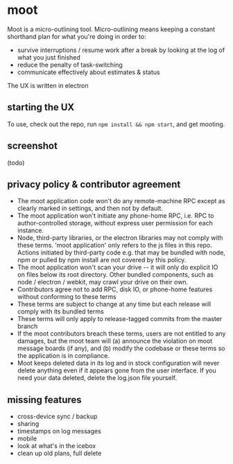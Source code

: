 # moot

Moot is a micro-outlining tool. Micro-outlining means keeping a constant shorthand plan for what you're doing in order to:

* survive interruptions / resume work after a break by looking at the log of what you just finished
* reduce the penalty of task-switching
* communicate effectively about estimates & status

The UX is written in electron

## starting the UX

To use, check out the repo, run `npm install && npm start`, and get mooting.

## screenshot

(todo)

## privacy policy & contributor agreement

* The moot application code won't do any remote-machine RPC except as clearly marked in settings, and then not by default.
* The moot application won't initiate any phone-home RPC, i.e. RPC to author-controlled storage, without express user permission for each instance.
* Node, third-party libraries, or the electron libraries may not comply with these terms. 'moot application' only refers to the js files in this repo. Actions initiated by third-party code e.g. that may be bundled with node, npm or pulled by npm install are not covered by this policy.
* The moot application won't scan your drive -- it will only do explicit IO on files below its root directory. Other bundled components, such as node / electron / webkit, may crawl your drive on their own.
* Contributors agree not to add RPC, disk IO, or phone-home features without conforming to these terms
* These terms are subject to change at any time but each release will comply with its bundled terms
* These terms will only apply to release-tagged commits from the master branch
* If the moot contributors breach these terms, users are not entitled to any damages, but the moot team will (a) announce the violation on moot message boards (if any), and (b) modify the codebase or these terms so the application is in compliance.
* Moot keeps deleted data in its log and in stock configuration will never delete anything even if it appears gone from the user interface. If you need your data deleted, delete the log.json file yourself.

## missing features

* cross-device sync / backup
* sharing
* timestamps on log messages
* mobile
* look at what's in the icebox
* clean up old plans, full delete
